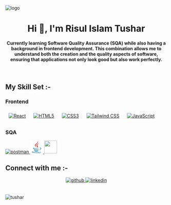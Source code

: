 ![logo](https://as1.ftcdn.net/v2/jpg/02/21/97/86/1000_F_221978639_EyPBA9tuscYhW6rhaO5EiVzdG8hvQSgV.jpg)
<h1 align="center">Hi 👋, I'm Risul Islam Tushar</h1>

<h4 align="center">Currently learning Software Quality Assurance (SQA) while also having a background in frontend development.
 This combination allows me to understand both the creation and the quality aspects of software, ensuring that applications not only look good but also work perfectly.
</h4>

<br>

## My Skill Set :-  
<table><tr><tr valign="top" width="100%">

### Frontend 

<div align="left"> 
<a href="https://reactjs.org/" target="_blank"><img style="margin: 10px" src="https://profilinator.rishav.dev/skills-assets/react-original-wordmark.svg" alt="React" height="50" /></a>  
<a href="https://en.wikipedia.org/wiki/HTML5" target="_blank"><img style="margin: 10px" src="https://profilinator.rishav.dev/skills-assets/html5-original-wordmark.svg" alt="HTML5" height="50" /></a>  
<a href="https://www.w3schools.com/css/" target="_blank"><img style="margin: 10px" src="https://profilinator.rishav.dev/skills-assets/css3-original-wordmark.svg" alt="CSS3" height="50" /></a>  
<a href="https://www.tailwindcss.com/" target="_blank"><img style="margin: 10px" src="https://profilinator.rishav.dev/skills-assets/tailwindcss.svg" alt="Tailwind CSS" height="50" /></a>
<a href="https://www.javascript.com/" target="_blank"><img style="margin: 10px" src="https://profilinator.rishav.dev/skills-assets/javascript-original.svg" alt="JavaScript" height="50" /></a>  
</div>
</tr><tr valign="top" width="100%">

### SQA

<div align="left"> 
<a href="https://postman.com" target="_blank" rel="noreferrer"> <img src="https://www.vectorlogo.zone/logos/getpostman/getpostman-icon.svg" alt="postman" width="40" height="40"/> </a>
<a href="https://www.java.com" target="_blank" rel="noreferrer"> <img src="https://raw.githubusercontent.com/devicons/devicon/master/icons/java/java-original.svg" alt="java" width="40" height="40"/> </a>
<a href="https://jmeter.apache.org/" target="_blank" rel="noreferrer"> <img src="https://www.google.com/imgres?q=apache%20jmeter&imgurl=https%3A%2F%2Fwww.blazemeter.com%2Fsites%2Fdefault%2Ffiles%2Fimage%2F2022-06%2Fimage-blz-blog-jmeter.jpg&imgrefurl=https%3A%2F%2Fwww.blazemeter.com%2Fblog%2Fjmeter-tutorial&docid=lrtPGuYaB485NM&tbnid=T18MdTJFCx17cM&vet=12ahUKEwjglpL3vdWHAxWF4jgGHWxEGeoQM3oECCoQAA..i&w=600&h=400&hcb=2&ved=2ahUKEwjglpL3vdWHAxWF4jgGHWxEGeoQM3oECCoQAA" width="40" height="40"/> </a>
</div>




## Connect with me :-  
<div align="center">
<a href="https://github.com/Risul-Islam-Tushar" target="_blank">
<img src=https://img.shields.io/badge/github-%2324292e.svg?&style=for-the-badge&logo=github&logoColor=white alt=github style="margin-bottom: 5px;" />
</a>

<a href="https://www.linkedin.com/in/Risul-Islam-Tushar/" target="_blank">
<img src=https://img.shields.io/badge/linkedin-%231E77B5.svg?&style=for-the-badge&logo=linkedin&logoColor=white alt=linkedin style="margin-bottom: 5px;" />
</a>

</div>  


<br/>  
<p align="left"> <img src="https://komarev.com/ghpvc/?username=tushar&label=Profile%20views&color=0e75b6&style=flat" alt="tushar" /> </p>
